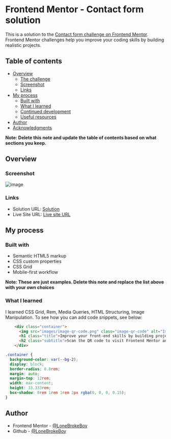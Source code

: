 # Frontend Mentor - Contact form solution

This is a solution to the [Contact form challenge on Frontend Mentor](https://www.frontendmentor.io/challenges/contact-form--G-hYlqKJj). Frontend Mentor challenges help you improve your coding skills by building realistic projects. 

## Table of contents

- [Overview](#overview)
  - [The challenge](#the-challenge)
  - [Screenshot](#screenshot)
  - [Links](#links)
- [My process](#my-process)
  - [Built with](#built-with)
  - [What I learned](#what-i-learned)
  - [Continued development](#continued-development)
  - [Useful resources](#useful-resources)
- [Author](#author)
- [Acknowledgments](#acknowledgments)

**Note: Delete this note and update the table of contents based on what sections you keep.**

## Overview

### Screenshot

![image](https://github.com/LoneBrokeBoy/frontendmentorpractice1/assets/91601992/a64a53a6-f405-49e7-9b4a-9949268254ee)

### Links

- Solution URL: [Solution](https://github.com/LoneBrokeBoy/frontendmentorpractice1)
- Live Site URL: [Live site URL](https://lonebrokeboy.github.io/frontendmentorpractice1/)

## My process

### Built with

- Semantic HTML5 markup
- CSS custom properties
- CSS Grid
- Mobile-first workflow

**Note: These are just examples. Delete this note and replace the list above with your own choices**

### What I learned
I learned CSS Grid, Rem, Media Queries, HTML Structuring, Image Manipulation.
To see how you can add code snippets, see below:

```html
    <div class="container">
      <img src="images/image-qr-code.png" class="image-qr-code" alt="Image">
      <h1 class="title">Improve your front-end skills by building projects</h1>
      <h2 class="subtitle">Scan the QR code to visit Frontend Mentor and take your coding skills to the next level</h2>
    </div>
```
```css
.container {
  background-color: var(--bg-2);
  display: block;
  border-radius: 0.8rem;
  margin: auto;
  margin-top: 12rem;
  width: max-content;
  height: 33.333rem;
  box-shadow: 0rem 1rem 1rem 2px rgba(0, 0, 0, 0.15);
}
```
## Author

- Frontend Mentor - [@LoneBrokeBoy](https://www.frontendmentor.io/profile/LoneBrokeBoy)
- Github - [@LoneBrokeBoy](https://github.com/LoneBrokeBoy)
